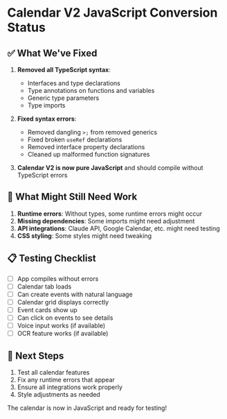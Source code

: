 # Calendar V2 JavaScript Conversion Status

## ✅ What We've Fixed

1. **Removed all TypeScript syntax**:
   - Interfaces and type declarations
   - Type annotations on functions and variables
   - Generic type parameters
   - Type imports

2. **Fixed syntax errors**:
   - Removed dangling `>;` from removed generics
   - Fixed broken `useRef` declarations
   - Removed interface property declarations
   - Cleaned up malformed function signatures

3. **Calendar V2 is now pure JavaScript** and should compile without TypeScript errors

## 🔧 What Might Still Need Work

1. **Runtime errors**: Without types, some runtime errors might occur
2. **Missing dependencies**: Some imports might need adjustment
3. **API integrations**: Claude API, Google Calendar, etc. might need testing
4. **CSS styling**: Some styles might need tweaking

## 📋 Testing Checklist

- [ ] App compiles without errors
- [ ] Calendar tab loads
- [ ] Can create events with natural language
- [ ] Calendar grid displays correctly
- [ ] Event cards show up
- [ ] Can click on events to see details
- [ ] Voice input works (if available)
- [ ] OCR feature works (if available)

## 🚀 Next Steps

1. Test all calendar features
2. Fix any runtime errors that appear
3. Ensure all integrations work properly
4. Style adjustments as needed

The calendar is now in JavaScript and ready for testing!